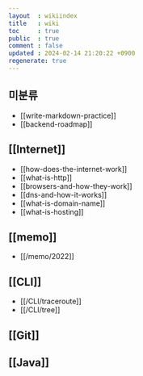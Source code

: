 ```yaml
---
layout  : wikiindex
title   : wiki
toc     : true
public  : true
comment : false
updated : 2024-02-14 21:20:22 +0900
regenerate: true
---
```


## 미분류

- [[write-markdown-practice]]
- [[backend-roadmap]]

## [[Internet]]

- [[how-does-the-internet-work]]
- [[what-is-http]]
- [[browsers-and-how-they-work]]
- [[dns-and-how-it-works]]
- [[what-is-domain-name]]
- [[what-is-hosting]]

## [[memo]]

- [[/memo/2022]]

## [[CLI]]

- [[/CLI/traceroute]]
- [[/CLI/tree]]

## [[Git]]

## [[Java]]

